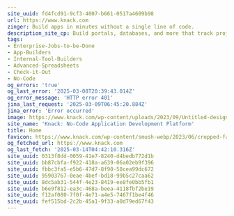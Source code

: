 ```yaml
---
site_uuid: fd4fcd91-9cf3-4007-b661-0517a4609b98
url: https://www.knack.com
zinger: Build apps in minutes without a single line of code.
description_site_cp: Build portals, databases, and more that track projects, people, assets, and docs.
tags:
- Enterprise-Jobs-to-be-Done
- App-Builders
- Internal-Tool-Builders
- Advanced-Spreadsheets
- Check-it-Out
- No-Code
og_errors: 'true'
og_last_error: '2025-03-08T20:39:43.014Z'
og_error_message: 'HTTP error 401'
jina_last_request: '2025-03-09T06:45:20.884Z'
jina_error: 'Error occurred'
image: https://www.knack.com/wp-content/uploads/2023/09/Untitled-design-87.png
site_name: 'Knack: No-Code Application Development Platform'
title: Home
favicon: https://www.knack.com/wp-content/smush-webp/2023/06/cropped-favicon-1-192x192.png.webp
og_fetched_url: https://www.knack.com
og_last_fetch: '2025-03-14T04:42:10.316Z'
site_uuid: 0313f8dd-0059-41e7-8240-d4bedb772d1b
site_uuid: bb87cbfa-f922-418a-a639-06a02eb9f396
site_uuid: fbbc3fa5-e5b6-47d7-8f90-58cea99dc672
site_uuid: 95903767-0eae-4bef-bd18-99b5c27caa62
site_uuid: 8dc5ab31-544f-4e23-8419-ee8fe0bb5fb1
site_uuid: b6e9f812-ea3c-468a-beea-4118fbf2be19
site_uuid: f12af080-7f0f-4e71-a4e5-7467f1be4f46
site_uuid: fef515bd-2c2b-45a1-9f33-a0d79ed67f43
---
```


